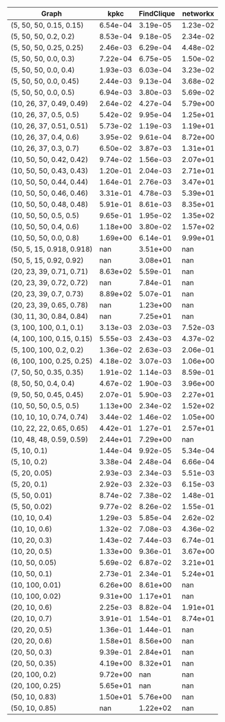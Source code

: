 | Graph                       | kpkc       | FindClique | networkx |
  ---                         | ---        | ---        | ---
| (5, 50, 50, 0.15, 0.15)     | 6.54e-04   | 3.19e-05   | 1.23e-02 |
| (5, 50, 50, 0.2, 0.2)       | 8.53e-04   | 9.18e-05   | 2.34e-02 |
| (5, 50, 50, 0.25, 0.25)     | 2.46e-03   | 6.29e-04   | 4.48e-02 |
| (5, 50, 50, 0.0, 0.3)       | 7.22e-04   | 6.75e-05   | 1.50e-02 |
| (5, 50, 50, 0.0, 0.4)       | 1.93e-03   | 6.03e-04   | 3.23e-02 |
| (5, 50, 50, 0.0, 0.45)      | 2.44e-03   | 9.13e-04   | 3.68e-02 |
| (5, 50, 50, 0.0, 0.5)       | 6.94e-03   | 3.80e-03   | 5.69e-02 |
| (10, 26, 37, 0.49, 0.49)    | 2.64e-02   | 4.27e-04   | 5.79e+00 |
| (10, 26, 37, 0.5, 0.5)      | 5.42e-02   | 9.95e-04   | 1.25e+01 |
| (10, 26, 37, 0.51, 0.51)    | 5.73e-02   | 1.19e-03   | 1.19e+01 |
| (10, 26, 37, 0.4, 0.6)      | 3.95e-02   | 9.61e-04   | 8.72e+00 |
| (10, 26, 37, 0.3, 0.7)      | 6.50e-02   | 3.87e-03   | 1.31e+01 |
| (10, 50, 50, 0.42, 0.42)    | 9.74e-02   | 1.56e-03   | 2.07e+01 |
| (10, 50, 50, 0.43, 0.43)    | 1.20e-01   | 2.04e-03   | 2.71e+01 |
| (10, 50, 50, 0.44, 0.44)    | 1.64e-01   | 2.76e-03   | 3.47e+01 |
| (10, 50, 50, 0.46, 0.46)    | 3.31e-01   | 4.78e-03   | 5.39e+01 |
| (10, 50, 50, 0.48, 0.48)    | 5.91e-01   | 8.61e-03   | 8.35e+01 |
| (10, 50, 50, 0.5, 0.5)      | 9.65e-01   | 1.95e-02   | 1.35e+02 |
| (10, 50, 50, 0.4, 0.6)      | 1.18e+00   | 3.80e-02   | 1.57e+02 |
| (10, 50, 50, 0.0, 0.8)      | 1.69e+00   | 6.14e-01   | 9.99e+01 |
| (50, 5, 15, 0.918, 0.918)   | nan        | 3.51e+00   | nan      |
| (50, 5, 15, 0.92, 0.92)     | nan        | 3.08e+01   | nan      |
| (20, 23, 39, 0.71, 0.71)    | 8.63e+02   | 5.59e-01   | nan      |
| (20, 23, 39, 0.72, 0.72)    | nan        | 7.84e-01   | nan      |
| (20, 23, 39, 0.7, 0.73)     | 8.89e+02   | 5.07e-01   | nan      |
| (20, 23, 39, 0.65, 0.78)    | nan        | 1.23e+00   | nan      |
| (30, 11, 30, 0.84, 0.84)    | nan        | 7.25e+01   | nan      |
| (3, 100, 100, 0.1, 0.1)     | 3.13e-03   | 2.03e-03   | 7.52e-03 |
| (4, 100, 100, 0.15, 0.15)   | 5.55e-03   | 2.43e-03   | 4.37e-02 |
| (5, 100, 100, 0.2, 0.2)     | 1.36e-02   | 2.63e-03   | 2.06e-01 |
| (6, 100, 100, 0.25, 0.25)   | 4.18e-02   | 3.07e-03   | 1.06e+00 |
| (7, 50, 50, 0.35, 0.35)     | 1.91e-02   | 1.14e-03   | 8.59e-01 |
| (8, 50, 50, 0.4, 0.4)       | 4.67e-02   | 1.90e-03   | 3.96e+00 |
| (9, 50, 50, 0.45, 0.45)     | 2.07e-01   | 5.90e-03   | 2.27e+01 |
| (10, 50, 50, 0.5, 0.5)      | 1.13e+00   | 2.34e-02   | 1.52e+02 |
| (10, 10, 10, 0.74, 0.74)    | 3.44e-02   | 1.46e-02   | 1.05e+00 |
| (10, 22, 22, 0.65, 0.65)    | 4.42e-01   | 1.27e-01   | 2.57e+01 |
| (10, 48, 48, 0.59, 0.59)    | 2.44e+01   | 7.29e+00   | nan      |
| (5, 10, 0.1)                | 1.44e-04   | 9.92e-05   | 5.34e-04 |
| (5, 10, 0.2)                | 3.38e-04   | 2.48e-04   | 6.66e-04 |
| (5, 20, 0.05)               | 2.93e-03   | 2.34e-03   | 5.51e-03 |
| (5, 20, 0.1)                | 2.92e-03   | 2.32e-03   | 6.15e-03 |
| (5, 50, 0.01)               | 8.74e-02   | 7.38e-02   | 1.48e-01 |
| (5, 50, 0.02)               | 9.77e-02   | 8.26e-02   | 1.55e-01 |
| (10, 10, 0.4)               | 1.29e-03   | 5.85e-04   | 2.62e-02 |
| (10, 10, 0.6)               | 1.32e-02   | 7.08e-03   | 4.36e-02 |
| (10, 20, 0.3)               | 1.43e-02   | 7.44e-03   | 6.74e-01 |
| (10, 20, 0.5)               | 1.33e+00   | 9.36e-01   | 3.67e+00 |
| (10, 50, 0.05)              | 5.69e-02   | 6.87e-02   | 3.21e+01 |
| (10, 50, 0.1)               | 2.73e-01   | 2.34e-01   | 5.24e+01 |
| (10, 100, 0.01)             | 6.26e+00   | 8.61e+00   | nan      |
| (10, 100, 0.02)             | 9.31e+00   | 1.17e+01   | nan      |
| (20, 10, 0.6)               | 2.25e-03   | 8.82e-04   | 1.91e+01 |
| (20, 10, 0.7)               | 3.91e-01   | 1.54e-01   | 8.74e+01 |
| (20, 20, 0.5)               | 1.36e-01   | 1.44e-01   | nan      |
| (20, 20, 0.6)               | 1.58e+01   | 8.56e+00   | nan      |
| (20, 50, 0.3)               | 9.39e-01   | 2.84e+01   | nan      |
| (20, 50, 0.35)              | 4.19e+00   | 8.32e+01   | nan      |
| (20, 100, 0.2)              | 9.72e+00   | nan        | nan      |
| (20, 100, 0.25)             | 5.65e+01   | nan        | nan      |
| (50, 10, 0.83)              | 1.50e+01   | 5.76e+00   | nan      |
| (50, 10, 0.85)              | nan        | 1.22e+02   | nan      |
